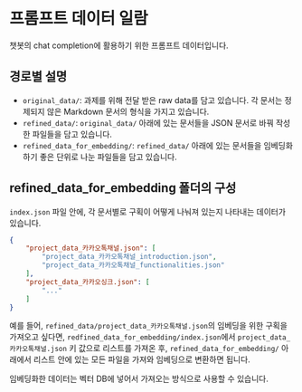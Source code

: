 # 프롬프트 데이터 일람
챗봇의 chat completion에 활용하기 위한 프롬프트 데이터입니다.

## 경로별 설명
- `original_data/`: 과제를 위해 전달 받은 raw data를 담고 있습니다. 각 문서는 정제되지 않은 Markdown 문서의 형식을 가지고 있습니다.
- `refined_data/`: `original_data/` 아래에 있는 문서들을 JSON 문서로 바꿔 작성한 파일들을 담고 있습니다.
- `refined_data_for_embedding/`: `refined_data/` 아래에 있는 문서들을 임베딩화하기 좋은 단위로 나눈 파일들을 담고 있습니다.

## refined\_data\_for\_embedding 폴더의 구성
`index.json` 파일 안에, 각 문서별로 구획이 어떻게 나눠져 있는지 나타내는 데이터가 있습니다.

```json
{
    "project_data_카카오톡채널.json": [
        "project_data_카카오톡채널_introduction.json",
        "project_data_카카오톡채널_functionalities.json"
    ],
    "project_data_카카오싱크.json": [
        "..."
    ]
}
```

예를 들어, `refined_data/project_data_카카오톡채널.json`의 임베딩을 위한 구획을 가져오고 싶다면,
`redfined_data_for_embedding/index.json`에서 `project_data_카카오톡채널.json` 키 값으로 리스트를 가져온 후,
`refined_data_for_embedding/` 아래에서 리스트 안에 있는 모든 파일을 가져와 임베딩으로 변환하면 됩니다.

임베딩화한 데이터는 벡터 DB에 넣어서 가져오는 방식으로 사용할 수 있습니다.

